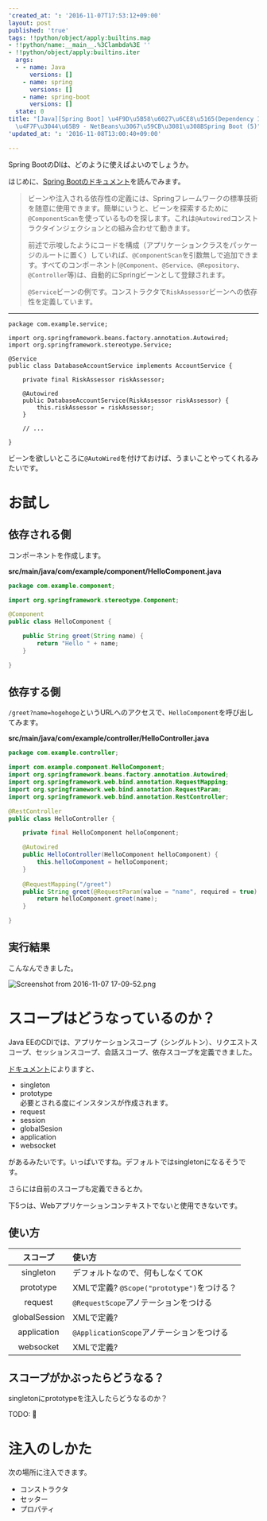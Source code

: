```yaml
---
'created_at: ': '2016-11-07T17:53:12+09:00'
layout: post
published: 'true'
tags: !!python/object/apply:builtins.map
- !!python/name:__main__.%3Clambda%3E ''
- !!python/object/apply:builtins.iter
  args:
  - - name: Java
      versions: []
    - name: spring
      versions: []
    - name: spring-boot
      versions: []
  state: 0
title: "[Java][Spring Boot] \u4F9D\u5B58\u6027\u6CE8\u5165(Dependency Injection)\u306E\
  \u4F7F\u3044\u65B9 - NetBeans\u3067\u59CB\u3081\u308BSpring Boot (5)"
'updated_at: ': '2016-11-08T13:00:40+09:00'

---
```

Spring BootのDIは、どのように使えばよいのでしょうか。  
  
  
はじめに、[Spring Bootのドキュメント](http://docs.spring.io/spring-boot/docs/1.4.1.RELEASE/reference/htmlsingle/#using-boot-spring-beans-and-dependency-injection)を読んでみます。  
  
> ビーンや注入される依存性の定義には、Springフレームワークの標準技術を随意に使用できます。簡単にいうと、ビーンを探索するために`@ComponentScan`を使っているものを探します。これは`@Autowired`コンストラクタインジェクションとの組み合わせて動きます。  
>   
> 前述で示唆したようにコードを構成（アプリケーションクラスをパッケージのルートに置く）していれば、`@ComponentScan`を引数無しで追加できます。すべてのコンポーネント(`@Component`、`@Service`、`@Repository`、`@Controller`等)は、自動的にSpringビーンとして登録されます。  
>  
> `@Service`ビーンの例です。コンストラクタで`RiskAssessor`ビーンへの依存性を定義しています。  
  
****  
```java:
package com.example.service;

import org.springframework.beans.factory.annotation.Autowired;
import org.springframework.stereotype.Service;

@Service
public class DatabaseAccountService implements AccountService {

    private final RiskAssessor riskAssessor;

    @Autowired
    public DatabaseAccountService(RiskAssessor riskAssessor) {
        this.riskAssessor = riskAssessor;
    }

    // ...

}
```  
  
ビーンを欲しいところに`@AutoWired`を付けておけば、うまいことやってくれるみたいです。  
  
# お試し  
  
## 依存される側  
  
コンポーネントを作成します。  
  
**src/main/java/com/example/component/HelloComponent.java**  
```java:src/main/java/com/example/component/HelloComponent.java
package com.example.component;

import org.springframework.stereotype.Component;

@Component
public class HelloComponent {

    public String greet(String name) {
        return "Hello " + name;
    }

}
```  
  
## 依存する側  
  
`/greet?name=hogehoge`というURLへのアクセスで、`HelloComponent`を呼び出してみます。  
  
**src/main/java/com/example/controller/HelloController.java**  
```java:src/main/java/com/example/controller/HelloController.java
package com.example.controller;

import com.example.component.HelloComponent;
import org.springframework.beans.factory.annotation.Autowired;
import org.springframework.web.bind.annotation.RequestMapping;
import org.springframework.web.bind.annotation.RequestParam;
import org.springframework.web.bind.annotation.RestController;

@RestController
public class HelloController {

    private final HelloComponent helloComponent;

    @Autowired
    public HelloController(HelloComponent helloComponent) {
        this.helloComponent = helloComponent;
    }
    
    @RequestMapping("/greet")
    public String greet(@RequestParam(value = "name", required = true) String name) {
        return helloComponent.greet(name);
    }

}
```  
  
## 実行結果  
  
こんなんできました。  
  
![Screenshot from 2016-11-07 17-09-52.png](/assets/images/1c75aa85-0430-e506-ad27-264ee41ba5ba.png)  
  
  
# スコープはどうなっているのか？  
  
Java EEのCDIでは、アプリケーションスコープ（シングルトン）、リクエストスコープ、セッションスコープ、会話スコープ、依存スコープを定義できました。  
  
[ドキュメント](http://docs.spring.io/spring/docs/4.3.3.RELEASE/spring-framework-reference/html/beans.html#beans-factory-scopes)によりますと、  
  
- singleton  
- prototype<br>必要とされる度にインスタンスが作成されます。  
- request  
- session  
- globalSesion  
- application  
- websocket  
  
があるみたいです。いっぱいですね。デフォルトではsingletonになるそうです。  
  
さらには自前のスコープも定義できるとか。  
  
下5つは、Webアプリケーションコンテキストでないと使用できないです。  
  
## 使い方  
  
| スコープ | 使い方 |  
|:-:|:--|  
| singleton   | デフォルトなので、何もしなくてOK  |  
| prototype  | XMLで定義? `@Scope("prototype")`をつける？   |  
| request  | `@RequestScope`アノテーションをつける  |  
| globalSession | XMLで定義?  |  
| application | `@ApplicationScope`アノテーションをつける  |  
| websocket | XMLで定義? |  
  
  
## スコープがかぶったらどうなる？  
  
singletonにprototypeを注入したらどうなるのか？  
  
TODO: :pencil:   
  
  
# 注入のしかた  
  
次の場所に注入できます。  
  
- コンストラクタ  
- セッター  
- プロパティ  
  
  
